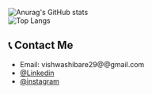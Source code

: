 


![Anurag's GitHub stats](https://github-readme-stats.vercel.app/api?username=vishwashibare&show_icons=true&theme=aura)<br>
![Top Langs](https://github-readme-stats.vercel.app/api/top-langs/?username=vishwashibare&layout=compact&theme=aura)
 
## 📞 Contact Me 
* Email: vishwashibare29@@gmail.com
* [@Linkedin](https://www.linkedin.com/in/Vishwas-Hibare-37b7a8215/)
* [@instagram](https://www.instagram.com/iavishkar_/?utm_medium=copy_link/)
